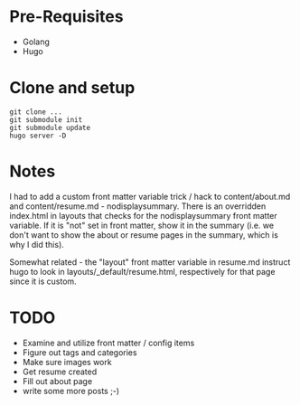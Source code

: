 # Pre-Requisites

* Golang
* Hugo

# Clone and setup

```
git clone ...
git submodule init
git submodule update
hugo server -D
```

# Notes

I had to add a custom front matter variable trick / hack to content/about.md and content/resume.md - nodisplaysummary. There is an overridden index.html in layouts that checks for the nodisplaysummary front matter variable. If it is "not" set in front matter, show it in the summary (i.e. we don't want to show the about or resume pages in the summary, which is why I did this). 

Somewhat related - the "layout" front matter variable in resume.md instruct hugo to look in layouts/_default/resume.html, respectively for that page since it is custom.

# TODO

* Examine and utilize front matter / config items
* Figure out tags and categories
* Make sure images work
* Get resume created
* Fill out about page
* write some more posts ;-)
